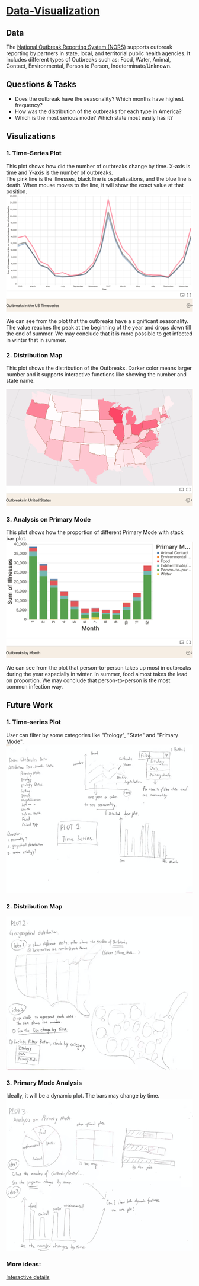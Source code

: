 # [Data-Visualization](https://vizhub.com/MoooYang)

## Data
The [National Outbreak Reporting System (NORS)](https://www.cdc.gov/nors/) supports outbreak reporting by partners in state, local, and territorial public health agencies.
It includes different types of Outbreaks such as: Food, Water, Animal, Contact, Environmental, Person to Person, Indeterminate/Unknown.

## Questions & Tasks
* Does the outbreak have the seasonality? Which months have highest frequency?
* How was the distribution of the outbreaks for each type in America?
* Which is the most serious mode? Which state most easily has it?

## Visulizations
### 1. Time-Series Plot
This plot shows how did the number of outbreaks change by time. X-axis is time and Y-axis is the number of outbreaks.\
The pink line is the illnesses, black line is ospitalizations, and the blue line is death. When mouse moves to the line, it will show the exact value at that position.
![image](https://github.com/MoooYang/DataV/blob/master/%E6%88%AA%E5%B1%8F2020-11-04%20%E4%B8%8B%E5%8D%8811.57.18.png)

We can see from the plot that the outbreaks have a significant seasonality. The value reaches the peak at the beginning of the year and drops down till the end of summer. We may conclude that it is more possible to get infected in winter that in summer.

### 2. Distribution Map
This plot shows the distribution of the Outbreaks. Darker color means larger number and it supports interactive functions like showing the number and state name.

![image](https://github.com/MoooYang/DataV/blob/master/%E6%88%AA%E5%B1%8F2020-11-04%20%E4%B8%8B%E5%8D%8811.57.48.png)

### 3. Analysis on Primary Mode
This plot shows how the proportion of different Primary Mode with stack bar plot. 
![image](https://github.com/MoooYang/DataV/blob/master/%E6%88%AA%E5%B1%8F2020-11-04%20%E4%B8%8B%E5%8D%8811.58.03.png)

We can see from the plot that person-to-person takes up most in outbreaks during the year especially in winter. In summer, food almost takes the lead on proportion. We may conclude that person-to-person is the most common infection way. 
## Future Work

### 1. Time-series Plot
User can filter by some categories like "Etology", "State" and "Primary Mode".
![image](https://github.com/MoooYang/DataV/blob/master/01.png)
### 2. Distribution Map
![image](https://github.com/MoooYang/DataV/blob/master/02.png)
### 3. Primary Mode Analysis
Ideally, it will be a dynamic plot. The bars may change by time.
![image](https://github.com/MoooYang/DataV/blob/master/03.png)

### More ideas:
[Interactive details](https://observablehq.com/@vega/vega-lite-annotated-time-series?collection=@vega/vega-lite-api)
